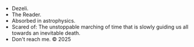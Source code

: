 - Dezeli.
- The Reader.
- Absorbed in astrophysics.
- Scared of: The unstoppable marching of time that is slowly guiding us all towards an inevitable death.
- Don't reach me.  &#169; 2025

<!---
Dezelii/Dezelii is a ✨ special ✨ repository because its `README.md` (this file) appears on your GitHub profile.
You can click the Preview link to take a look at your changes.
--->
